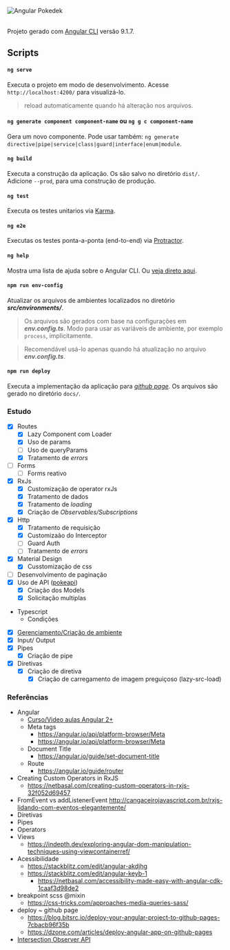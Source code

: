 <a><img src="https://i.imgur.com/p35e8Ny.png" style='max-width: 480px' alt="Angular Pokedek"></a>
<br/>
<br/>

Projeto gerado com [Angular CLI](https://github.com/angular/angular-cli) versão 9.1.7.

## Scripts

#### `ng serve`

Executa o projeto em modo de desenvolvimento. Acesse `http://localhost:4200/` para visualizá-lo.

> reload automaticamente quando há alteração nos arquivos.

#### `ng generate component component-name` ou `ng g c component-name`

Gera um novo componente. Pode usar também: `ng generate directive|pipe|service|class|guard|interface|enum|module`.

#### `ng build`

Executa a construção da aplicação. Os são salvo no diretório `dist/`. Adicione `--prod`, para uma construção de produção.

#### `ng test`

Executa os testes unitarios via [Karma](https://karma-runner.github.io).

#### `ng e2e`

Executas os testes ponta-a-ponta (end-to-end) via [Protractor](http://www.protractortest.org/).

#### `ng help`

Mostra uma lista de ajuda sobre o Angular CLI. Ou [veja direto aqui](https://github.com/angular/angular-cli/blob/master/README.md).

#### `npm run env-config`

Atualizar os arquivos de ambientes localizados no diretório _**src/environments/**_.

> Os arquivos são gerados com base na configurações em _**env.config.ts**_. Modo para usar as variáveis de ambiente, por exemplo `process`, implicitamente.

> Recomendável usá-lo apenas quando há atualização no arquivo _**env.config.ts**_.

#### `npm run deploy`

Executa a implementação da aplicação para _[github page](https://pages.github.com/)_. Os arquivos são gerado no diretório `docs/`.

### Estudo

- [x] Routes
  - [x] Lazy Component com Loader
  - [x] Uso de params
  - [ ] Uso de queryParams
  - [x] Tratamento de _errors_
- [ ] Forms
  - [ ] Forms reativo
- [x] RxJs
  - [x] Customização de operator rxJs
  - [x] Tratamento de dados
  - [x] Tratamento de _loading_
  - [x] Criação de _Observables/Subscriptions_
- [x] Http
  - [x] Tratamento de requisição
  - [x] Customizaão do Interceptor
  - [ ] Guard Auth
  - [ ] Tratamento de _errors_
- [x] Material Design
  - [x] Cusstomização de css
- [ ] Desenvolvimento de paginação
- [x] Uso de API ([pokeapi](https://pokeapi.co/))
  - [x] Criação dos Models
  - [x] Solicitação multiplas
- Typescript
  - Condições
- [x] [Gerenciamento/Criação de ambiente](./env.config.ts)
- [x] Input/ Output
- [x] Pipes
  - [x] Criação de pipe
- [x] Diretivas
  - [x] Criação de diretiva
    - [x] Criação de carregamento de imagem preguiçoso (lazy-src-load)

### Referências

- Angular
  - [Curso/Video aulas Angular 2+](https://www.youtube.com/watch?v=tPOMG0D57S0&list=PLGxZ4Rq3BOBoSRcKWEdQACbUCNWLczg2G&index=1)
  - Meta tags
    - https://angular.io/api/platform-browser/Meta
    - https://angular.io/api/platform-browser/Meta
  - Document Title
    - https://angular.io/guide/set-document-title
  - Route
    - https://angular.io/guide/router
- Creating Custom Operators in RxJS
  - https://netbasal.com/creating-custom-operators-in-rxjs-32f052d69457
- FromEvent vs addListenerEvent
  http://cangaceirojavascript.com.br/rxjs-lidando-com-eventos-elegantemente/
- Diretivas
- Pipes
- Operators
- Views
  - https://indepth.dev/exploring-angular-dom-manipulation-techniques-using-viewcontainerref/
- Acessibilidade
  - https://stackblitz.com/edit/angular-akdjhg
  - https://stackblitz.com/edit/angular-keyb-1
    - https://netbasal.com/accessibility-made-easy-with-angular-cdk-1caaf3d98de2
- breakpoint scss @mixin
  - https://css-tricks.com/approaches-media-queries-sass/
- deploy ~ github page
  - https://blog.bitsrc.io/deploy-your-angular-project-to-github-pages-7cbacb96f35b
  - https://dzone.com/articles/deploy-angular-app-on-github-pages
- [Intersection Observer API](https://developer.mozilla.org/en-US/docs/Web/API/Intersection_Observer_API)
